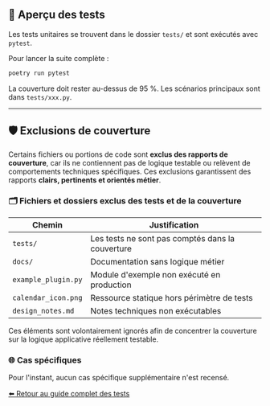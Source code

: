 ## 🧪 Aperçu des tests

Les tests unitaires se trouvent dans le dossier `tests/` et sont exécutés avec
`pytest`.

Pour lancer la suite complète :

```bash
poetry run pytest
```

La couverture doit rester au-dessus de 95 %. Les scénarios principaux sont dans
`tests/xxx.py`.

---

## 🛡️ Exclusions de couverture

Certains fichiers ou portions de code sont **exclus des rapports de couverture**, car ils ne contiennent pas de logique testable ou relèvent de comportements techniques spécifiques. Ces exclusions garantissent des rapports **clairs, pertinents et orientés métier**.

### 🗂️ Fichiers et dossiers exclus des tests et de la couverture

| Chemin                             | Justification                                                              |
| ---------------------------------- | -------------------------------------------------------------------------- |
| `tests/` | Les tests ne sont pas comptés dans la couverture |
| `docs/` | Documentation sans logique métier |
| `example_plugin.py` | Module d'exemple non exécuté en production |
| `calendar_icon.png` | Ressource statique hors périmètre de tests |
| `design_notes.md` | Notes techniques non exécutables |


Ces éléments sont volontairement ignorés afin de concentrer la couverture sur la logique applicative réellement testable.

### 🌐 Cas spécifiques

Pour l'instant, aucun cas spécifique supplémentaire n'est recensé.

[⬅️ Retour au guide complet des tests](../../TESTING.md)
